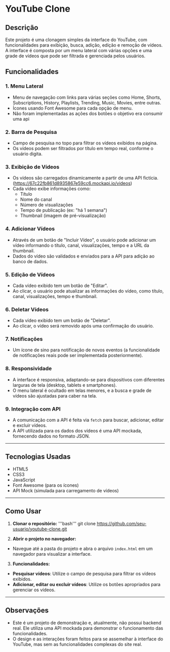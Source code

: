 # YouTube Clone

## Descrição
Este projeto é uma clonagem simples da interface do YouTube, com funcionalidades para exibição, busca, adição, edição e remoção de vídeos. A interface é composta por um menu lateral com várias opções e uma grade de vídeos que pode ser filtrada e gerenciada pelos usuários.

## Funcionalidades

### 1. **Menu Lateral**
   - Menu de navegação com links para várias seções como Home, Shorts, Subscriptions, History, Playlists, Trending, Music, Movies, entre outras.
   - Ícones usando Font Awesome para cada opção de menu.
   - Não foram implementadas as ações dos botões o objetivo era consumir uma api

### 2. **Barra de Pesquisa**
   - Campo de pesquisa no topo para filtrar os vídeos exibidos na página.
   - Os vídeos podem ser filtrados por título em tempo real, conforme o usuário digita.

### 3. **Exibição de Vídeos**
   - Os vídeos são carregados dinamicamente a partir de uma API fictícia. (https://67c22fb861d8935867e59cc6.mockapi.io/videos)
   - Cada vídeo exibe informações como:
     - Título
     - Nome do canal
     - Número de visualizações
     - Tempo de publicação (ex: "há 1 semana")
     - Thumbnail (imagem de pré-visualização)

### 4. **Adicionar Vídeos**
   - Através de um botão de "Incluir Vídeo", o usuário pode adicionar um vídeo informando o título, canal, visualizações, tempo e a URL da thumbnail.
   - Dados do vídeo são validados e enviados para a API para adição ao banco de dados.

### 5. **Edição de Vídeos**
   - Cada vídeo exibido tem um botão de "Editar".
   - Ao clicar, o usuário pode atualizar as informações do vídeo, como título, canal, visualizações, tempo e thumbnail.

### 6. **Deletar Vídeos**
   - Cada vídeo exibido tem um botão de "Deletar".
   - Ao clicar, o vídeo será removido após uma confirmação do usuário.

### 7. **Notificações**
   - Um ícone de sino para notificação de novos eventos (a funcionalidade de notificações reais pode ser implementada posteriormente).

### 8. **Responsividade**
   - A interface é responsiva, adaptando-se para dispositivos com diferentes larguras de tela (desktop, tablets e smartphones).
   - O menu lateral é ocultado em telas menores, e a busca e grade de vídeos são ajustadas para caber na tela.

### 9. **Integração com API**
   - A comunicação com a API é feita via `fetch` para buscar, adicionar, editar e excluir vídeos.
   - A API utilizada para os dados dos vídeos é uma API mockada, fornecendo dados no formato JSON.

---

## Tecnologias Usadas
- HTML5
- CSS3
- JavaScript
- Font Awesome (para os ícones)
- API Mock (simulada para carregamento de vídeos)

---

## Como Usar

1. **Clonar o repositório:**
'''bash'''
git clone https://github.com/seu-usuario/youtube-clone.git


2. **Abrir o projeto no navegador:**
- Navegue até a pasta do projeto e abra o arquivo `index.html` em um navegador para visualizar a interface.

3. **Funcionalidades:**
- **Pesquisar vídeos**: Utilize o campo de pesquisa para filtrar os vídeos exibidos.
- **Adicionar, editar ou excluir vídeos**: Utilize os botões apropriados para gerenciar os vídeos.

---

## Observações

- Este é um projeto de demonstração e, atualmente, não possui backend real. Ele utiliza uma API mockada para demonstrar o funcionamento das funcionalidades.
- O design e as interações foram feitos para se assemelhar à interface do YouTube, mas sem as funcionalidades complexas do site real.

